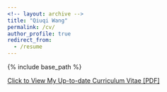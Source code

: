 ```yaml
---
<!-- layout: archive -->
title: "Qiuqi Wang"
permalink: /cv/
author_profile: true
redirect_from:
  - /resume
---
```


{% include base_path %}

[Click to View My Up-to-date Curriculum Vitae [PDF]](https://github.com/qwangan/qwangan.github.io/blob/master/files/Resume.pdf)

<!-- <embed src="http://qwangan.com/files/Resume.pdf" width="650" height="1800" type='application/pdf'> -->
